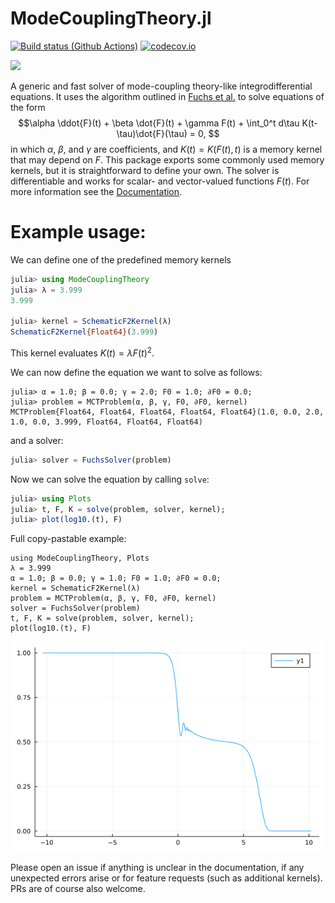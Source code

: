 # ModeCouplingTheory.jl
[![Build status (Github Actions)](https://github.com/IlianPihlajamaa/ModeCouplingTheory.jl/workflows/CI/badge.svg)](https://github.com/IlianPihlajamaa/ModeCouplingTheory.jl/actions)
[![codecov.io](http://codecov.io/github/IlianPihlajamaa/ModeCouplingTheory.jl/coverage.svg?branch=main)](http://codecov.io/github/IlianPihlajamaa/ModeCouplingTheory.jl?branch=main)
<!--- [![](https://img.shields.io/badge/docs-stable-blue.svg)](https://IlianPihlajamaa.github.io/ModeCouplingTheory.jl/stable)-->
[![](https://img.shields.io/badge/docs-dev-blue.svg)](https://IlianPihlajamaa.github.io/ModeCouplingTheory.jl/dev)

A generic and fast solver of mode-coupling theory-like integrodifferential equations. It uses the algorithm outlined in [Fuchs et al.](https://iopscience.iop.org/article/10.1088/0953-8984/3/26/022/meta) to solve equations of the form
$$\alpha \ddot{F}(t) + \beta \dot{F}(t) + \gamma F(t) + \int_0^t d\tau K(t-\tau)\dot{F}(\tau) = 0, $$
in which $\alpha$, $\beta$, and $\gamma$ are coefficients, and $K(t) = K(F(t), t)$ is a memory kernel that may depend on $F$. This package exports some commonly used memory kernels, but it is straightforward to define your own. The solver is differentiable and works for scalar- and vector-valued functions $F(t)$. For more information see the [Documentation](https://IlianPihlajamaa.github.io/ModeCouplingTheory.jl/dev).


# Example usage:

We can define one of the predefined memory kernels 

```julia
julia> using ModeCouplingTheory
julia> λ = 3.999
3.999

julia> kernel = SchematicF2Kernel(λ)
SchematicF2Kernel{Float64}(3.999)
```
This kernel evaluates $K(t)=\lambda F(t)^2$.

We can now define the equation we want to solve as follows:

```
julia> α = 1.0; β = 0.0; γ = 2.0; F0 = 1.0; ∂F0 = 0.0;
julia> problem = MCTProblem(α, β, γ, F0, ∂F0, kernel)
MCTProblem{Float64, Float64, Float64, Float64, Float64}(1.0, 0.0, 2.0, 1.0, 0.0, 3.999, Float64, Float64, Float64)
```
and a solver:

```julia
julia> solver = FuchsSolver(problem)
```

Now we can solve the equation by calling `solve`:

```julia
julia> using Plots
julia> t, F, K = solve(problem, solver, kernel);
julia> plot(log10.(t), F)
```

Full copy-pastable example:

```
using ModeCouplingTheory, Plots
λ = 3.999
α = 1.0; β = 0.0; γ = 1.0; F0 = 1.0; ∂F0 = 0.0;
kernel = SchematicF2Kernel(λ)
problem = MCTProblem(α, β, γ, F0, ∂F0, kernel)
solver = FuchsSolver(problem)
t, F, K = solve(problem, solver, kernel);
plot(log10.(t), F)
```

![image](readmefig.png)

Please open an issue if anything is unclear in the documentation, if any unexpected errors arise or for feature requests (such as additional kernels). PRs are of course also welcome.